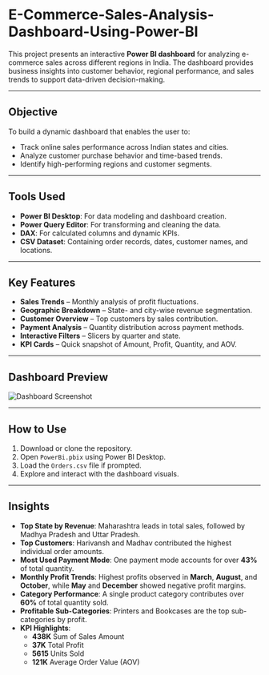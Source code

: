# E-Commerce-Sales-Analysis-Dashboard-Using-Power-BI


This project presents an interactive **Power BI dashboard** for analyzing e-commerce sales across different regions in India. The dashboard provides business insights into customer behavior, regional performance, and sales trends to support data-driven decision-making.

---

## Objective

To build a dynamic dashboard that enables the user to:

- Track online sales performance across Indian states and cities.
- Analyze customer purchase behavior and time-based trends.
- Identify high-performing regions and customer segments.

---

## Tools Used

- **Power BI Desktop**: For data modeling and dashboard creation.
- **Power Query Editor**: For transforming and cleaning the data.
- **DAX**: For calculated columns and dynamic KPIs.
- **CSV Dataset**: Containing order records, dates, customer names, and locations.

---


## Key Features
- **Sales Trends** – Monthly analysis of profit fluctuations.
- **Geographic Breakdown** – State- and city-wise revenue segmentation.
- **Customer Overview** – Top customers by sales contribution.
- **Payment Analysis** – Quantity distribution across payment methods.
- **Interactive Filters** – Slicers by quarter and state.
- **KPI Cards** – Quick snapshot of Amount, Profit, Quantity, and AOV.

---

## Dashboard Preview

![Dashboard Screenshot](./dashboard-preview.png) <!-- Replace with actual image file -->

---

## How to Use

1. Download or clone the repository.
2. Open `PowerBi.pbix` using Power BI Desktop.
3. Load the `Orders.csv` file if prompted.
4. Explore and interact with the dashboard visuals.

---

## Insights

- **Top State by Revenue**: Maharashtra leads in total sales, followed by Madhya Pradesh and Uttar Pradesh.
- **Top Customers**: Harivansh and Madhav contributed the highest individual order amounts.
- **Most Used Payment Mode**: One payment mode accounts for over **43%** of total quantity.
- **Monthly Profit Trends**: Highest profits observed in **March**, **August**, and **October**, while **May** and **December** showed negative profit margins.
- **Category Performance**: A single product category contributes over **60%** of total quantity sold.
- **Profitable Sub-Categories**: Printers and Bookcases are the top sub-categories by profit.
- **KPI Highlights**:
  - **438K** Sum of Sales Amount  
  - **37K** Total Profit  
  - **5615** Units Sold  
  - **121K** Average Order Value (AOV)


   

